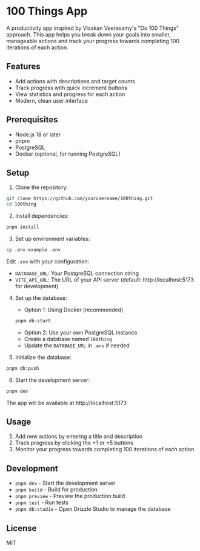 # 100 Things App

A productivity app inspired by Visakan Veerasamy's "Do 100 Things" approach. This app helps you break down your goals into smaller, manageable actions and track your progress towards completing 100 iterations of each action.

## Features

- Add actions with descriptions and target counts
- Track progress with quick increment buttons
- View statistics and progress for each action
- Modern, clean user interface

## Prerequisites

- Node.js 18 or later
- pnpm
- PostgreSQL
- Docker (optional, for running PostgreSQL)

## Setup

1. Clone the repository:
```bash
git clone https://github.com/yourusername/100thing.git
cd 100thing
```

2. Install dependencies:
```bash
pnpm install
```

3. Set up environment variables:
```bash
cp .env.example .env
```
Edit `.env` with your configuration:
- `DATABASE_URL`: Your PostgreSQL connection string
- `VITE_API_URL`: The URL of your API server (default: http://localhost:5173 for development)

4. Set up the database:
   - Option 1: Using Docker (recommended)
   ```bash
   pnpm db:start
   ```
   
   - Option 2: Use your own PostgreSQL instance
   - Create a database named `100thing`
   - Update the `DATABASE_URL` in `.env` if needed

5. Initialize the database:
```bash
pnpm db:push
```

6. Start the development server:
```bash
pnpm dev
```

The app will be available at http://localhost:5173

## Usage

1. Add new actions by entering a title and description
2. Track progress by clicking the +1 or +5 buttons
3. Monitor your progress towards completing 100 iterations of each action

## Development

- `pnpm dev` - Start the development server
- `pnpm build` - Build for production
- `pnpm preview` - Preview the production build
- `pnpm test` - Run tests
- `pnpm db:studio` - Open Drizzle Studio to manage the database

## License

MIT
